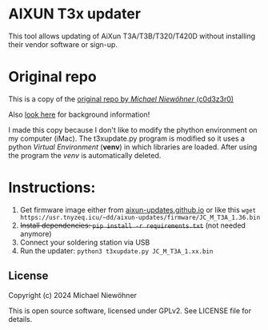 # AIXUN T3x updater

This tool allows updating of AiXun T3A/T3B/T320/T420D without installing their vendor software or sign-up.

# Original repo

This is a copy of the <a href="https://github.com/c0d3z3r0/aixun_t3x_updater">original repo by *Michael Niewöhner* (c0d3z3r0)</a>

Also <a href="https://github.com/c0d3z3r0/aixun_t3a_rev">look here</a> for background information!

I made this copy because I don't like to modify the phython environment on my computer (iMac).
The t3xupdate.py program is modified so it uses a python *Virtual Environment* (**venv**) in which 
libraries are loaded. After using the program the *venv* is automatically deleted.

# Instructions:

1. Get firmware image either from [aixun-updates.github.io](https://aixun-updates.github.io) or like this `wget https://usr.tnyzeq.icu/~dd/aixun-updates/firmware/JC_M_T3A_1.36.bin`
2. ~~Install dependencies: `pip install -r requirements.txt`~~ (not needed anymore)
3. Connect your soldering station via USB
4. Run the updater: `python3 t3xupdate.py JC_M_T3A_1.xx.bin`

## License

Copyright (c) 2024 Michael Niewöhner

This is open source software, licensed under GPLv2. See LICENSE file for details.
